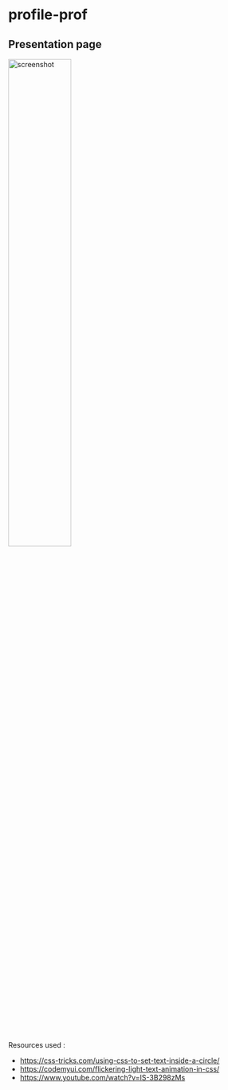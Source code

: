 # profile-prof
## Presentation page

<img src="https://user-images.githubusercontent.com/89397894/149771338-1962ade9-4c0f-4b63-97d8-8c84871a7e42.png" alt="screenshot" width=50%>

Resources used :
- https://css-tricks.com/using-css-to-set-text-inside-a-circle/
- https://codemyui.com/flickering-light-text-animation-in-css/
- https://www.youtube.com/watch?v=IS-3B298zMs

